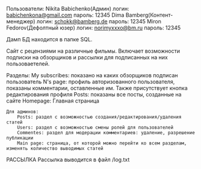Пользователи:
Nikita Babichenko(Админ)
логин: babichenkona@gmail.com
пароль: 12345
Dima Bamberg(Контент-менеджер)
логин: schokk@bamberg.de
пароль: 12345
Miron Fedorov(Дефолтный юзер)
логин: norimyxxxo@bm.ru
пароль: 12345

Дамп БД находится в папке SQL.


Сайт с рецензиями на различные фильмы. Включает возможности подписки на обзорщиков и рассылки для подписанных на них пользоваетелей.

Разделы:
    My subscribes: показано на каких обзорщиков подписан пользователь
    N's page: профиль авторизованного пользователя, показаны комментарии, оставленные им. Также присутствует кнопка редактирования профиля
    Posts: показаны все посты, созданные на сайте
    Homepage: Главная страница

    Для админов:
        Posts: раздел с возможностью создания/редактирования/удаления статей
        Users: раздел с возможностью смены ролей для пользователей
        Commentes: раздел для модерации комментариев: удаление, разрешение публикации
        Main page: страница, от которой можно перейти ко всем разделам, изменять количество выводимых статей


РАССЫЛКА
Рассылка выводится в файл /log.txt